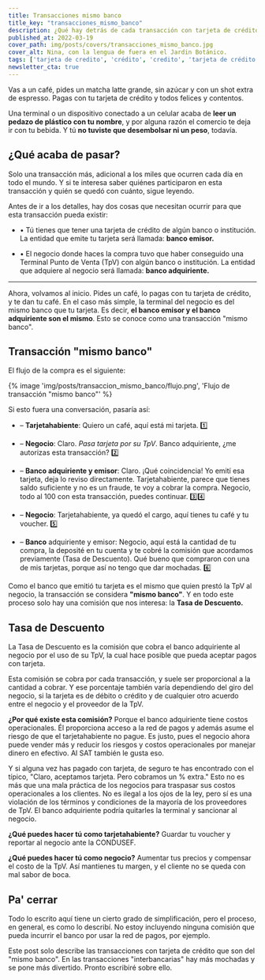 ```yaml
---
title: Transacciones mismo banco
title_key: "transacciones_mismo_banco"
description: ¿Qué hay detrás de cada transacción con tarjeta de crédito? ¿Quiénes participan? ¿Quién se lleva cuánto?
published_at: 2022-03-19
cover_path: img/posts/covers/transacciones_mismo_banco.jpg
cover_alt: Nina, con la lengua de fuera en el Jardin Botánico.
tags: ['tarjeta de credito', 'crédito', 'credito', 'tarjeta de crédito', 'transacción mismo banco']
newsletter_cta: true
---
```


Vas a un café, pides un matcha latte grande, sin azúcar y con un shot extra de espresso. Pagas con tu tarjeta de crédito y todos felices y contentos.

Una terminal o un dispositivo conectado a un celular acaba de **leer un pedazo de plástico con tu nombre**, y por alguna razón el comercio te deja ir con tu bebida. Y tú **no tuviste que desembolsar ni un peso**, todavía.

## ¿Qué acaba de pasar?

Solo una transacción más, adicional a los miles que ocurren cada día en todo el mundo. Y si te interesa saber quiénes participaron en esta transacción y quién se quedó con cuánto, sigue leyendo.

Antes de ir a los detalles, hay dos cosas que necesitan ocurrir para que esta transacción pueda existir:

- • Tú tienes que tener una tarjeta de crédito de algún banco o institución. La entidad que emite tu tarjeta será llamada: **banco emisor.**

- • El negocio donde haces la compra tuvo que haber conseguido una Terminal Punto de Venta (TpV) con algún banco o institución. La entidad que adquiere al negocio será llamada: **banco adquiriente.**

***

Ahora, volvamos al inicio. Pides un café, lo pagas con tu tarjeta de crédito, y te dan tu café. En el caso más simple, la terminal del negocio es del mismo banco que tu tarjeta. Es decir, **el banco emisor y el banco adquiriente son el mismo**. Esto se conoce como una transacción "mismo banco".

## Transacción "mismo banco"

El flujo de la compra es el siguiente:

{% image 'img/posts/transaccion_mismo_banco/flujo.png', 'Flujo de transacción "mismo banco"' %}

Si esto fuera una conversación, pasaría así:

- – **Tarjetahabiente**: Quiero un café, aquí está mi tarjeta. 1️⃣

- – **Negocio**: Claro. *Pasa tarjeta por su TpV*. Banco adquiriente, ¿me autorizas esta transacción? 2️⃣

- – **Banco adquiriente y emisor**: Claro. ¡Qué coincidencia! Yo emití esa tarjeta, deja lo reviso directamente. Tarjetahabiente, parece que tienes saldo suficiente y no es un fraude, te voy a cobrar la compra. Negocio, todo al 100 con esta transacción, puedes continuar. 3️⃣4️⃣

- – **Negocio**: Tarjetahabiente, ya quedó el cargo, aquí tienes tu café y tu voucher. 5️⃣

- – **Banco** adquiriente y emisor: Negocio, aquí está la cantidad de tu compra, la deposité en tu cuenta y te cobré la comisión que acordamos previamente (Tasa de Descuento). Qué bueno que compraron con una de mis tarjetas, porque así no tengo que dar mochadas. 6️⃣

Como el banco que emitió tu tarjeta es el mismo que quien prestó la TpV al negocio, la transacción se considera **"mismo banco"**. Y en todo este proceso solo hay una comisión que nos interesa: la **Tasa de Descuento.**

## Tasa de Descuento

La Tasa de Descuento es la comisión que cobra el banco adquiriente al negocio por el uso de su TpV, la cual hace posible que pueda aceptar pagos con tarjeta.

Esta comisión se cobra por cada transacción, y suele ser proporcional a la cantidad a cobrar. Y ese porcentaje también varía dependiendo del giro del negocio, si la tarjeta es de débito o crédito y de cualquier otro acuerdo entre el negocio y el proveedor de la TpV.

**¿Por qué existe esta comisión?** Porque el banco adquiriente tiene costos operacionales. Él proporciona acceso a la red de pagos y además asume el riesgo de que el tarjetahabiente no pague. Es justo, pues el negocio ahora puede vender más y reducir los riesgos y costos operacionales por manejar dinero en efectivo. Al SAT también le gusta eso.

Y si alguna vez has pagado con tarjeta, de seguro te has encontrado con el típico, "Claro, aceptamos tarjeta. Pero cobramos un % extra." Esto no es más que una mala práctica de los negocios para traspasar sus costos operacionales a los clientes. No es ilegal a los ojos de la ley, pero sí es una violación de los términos y condiciones de la mayoría de los proveedores de TpV. El banco adquiriente podría quitarles la terminal y sancionar al negocio.

**¿Qué puedes hacer tú como tarjetahabiente?** Guardar tu voucher y reportar al negocio ante la CONDUSEF.

**¿Qué puedes hacer tú como negocio?** Aumentar tus precios y compensar el costo de la TpV. Así mantienes tu margen, y el cliente no se queda con mal sabor de boca.

## Pa' cerrar

Todo lo escrito aquí tiene un cierto grado de simplificación, pero el proceso, en general, es como lo describí. No estoy incluyendo ninguna comisión que pueda incurrir el banco por usar la red de pagos, por ejemplo.

Este post solo describe las transacciones con tarjeta de crédito que son del "mismo banco". En las transacciones "interbancarias" hay más mochadas y se pone más divertido. Pronto escribiré sobre ello.